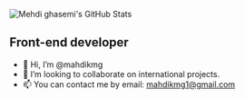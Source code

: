 ![Mehdi ghasemi's GitHub Stats](https://github-readme-stats.vercel.app/api?username=mahdikmg&show_icons=true&theme=prussian)
## Front-end developer
- 👋 Hi, I’m @mahdikmg
- 🌱 I’m looking to collaborate on international projects.
- 📫 You can contact me by email: mahdikmg1@gmail.com
